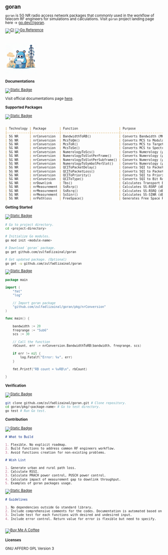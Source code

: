 <span style="line-height: 1;">
<small>

## goran

`goran` is 5G NR radio access network packages that commonly used in the workflow of telecom RF engineers for simulations and calculations. Visit `goran` project landing page here -> [go.dev///goran](https://pkg.go.dev/github.com/zulfadlizainal/goran).

[![CI](https://github.com/zulfadlizainal/goran/actions/workflows/go_pkgtest.yaml/badge.svg)](https://github.com/zulfadlizainal/goran/actions/workflows/go_pkgtest.yaml)
[![Go Reference](https://pkg.go.dev/badge/github.com/zulfadlizainal/goran.svg)](https://pkg.go.dev/github.com/zulfadlizainal/goran)

<br>
<img src="https://raw.githubusercontent.com/zulfadlizainal/goran/main/assets/logo.png" width=20% height=20% />
<br>

#### Documentations

[![Static Badge](https://img.shields.io/badge/goran-Docs-blue)](https://pkg.go.dev/github.com/zulfadlizainal/goran/pkg)

Visit official documentations page [here](https://pkg.go.dev/github.com/zulfadlizainal/goran/pkg). 

#### Supported Packages

[![Static Badge](https://img.shields.io/badge/Packages-8A2BE2)](https://github.com/zulfadlizainal/goran#supported-packages)

```markdown

| Technology | Package       | Function                      | Purpose                                          |
|------------|---------------|-------------------------------|--------------------------------------------------|
| 5G NR      | nrConversion  | BandwidthToRB()               | Converts Bandwidth (MHz) to RB (Count)           |
| 5G NR      | nrConversion  | McsToQm()                     | Converts MCS to Modulation Order (bits/Symbol)   |
| 5G NR      | nrConversion  | McsToR()                      | Converts MCS to Target Code Rate (R)             |
| 5G NR      | nrConversion  | McsToSe()                     | Converts MCS to Spectral Efficiency (bps/Hz)     |
| 5G NR      | nrConversion  | NumerologyToScs()             | Converts Numerology (µ) to SCS (kHz)             |
| 5G NR      | nrConversion  | NumerologyToSlotPerFrame()    | Converts Numerology (µ) to Slot/Frame (Count)    |
| 5G NR      | nrConversion  | NumerologyToSlotPerSubframe() | Converts Numerology (µ) to Slot/Subframe (Count) |
| 5G NR      | nrConversion  | NumerologyToSymbolPerSlot()   | Converts Numerology (µ) to Symbol/Slot (Count)   |
| 5G NR      | nrConversion  | QCIToPacketDelay()            | Converts 5QI to Packet Delay (ms)                |
| 5G NR      | nrConversion  | QCIToPacketLoss()             | Converts 5QI to Packet Loss Rate (%)             |
| 5G NR      | nrConversion  | QCIToPriority()               | Converts 5QI to Priority                         |
| 5G NR      | nrConversion  | QCIToType()                   | Converts 5QI to Bit Rate Type                    |
| 5G NR      | nrDownlink    | Tbs()                         | Calculates Transport Block Size (Bytes)          |
| 5G NR      | nrMeasurement | SsRsrp()                      | Calculates SS-RSRP (dBm)                         |
| 5G NR      | nrMeasurement | SsRsrq()                      | Calculates SS-RSRQ (dB)                          |
| 5G NR      | nrMeasurement | SsSinr()                      | Calculates SS-SINR (dB)                          |
| 5G NR      | nrPathloss    | FreeSpace()                   | Generates Free Space Path Loss (dB)              |

```

#### Getting Started

[![Static Badge](https://img.shields.io/badge/Install-8A2BE2)](https://github.com/zulfadlizainal/goran#getting-started)

```bash
# Go to project directory.
cd <project-directory> 

# Initialize Go modules.
go mod init <module-name> 

# Download `goran` package.
go get github.com/zulfadlizainal/goran 

# Get updated package. (Optional)
go get -u github.com/zulfadlizainal/goran
```

[![Static Badge](https://img.shields.io/badge/Use-8A2BE2)](https://github.com/zulfadlizainal/goran#getting-started)

```go
package main

import (
	"fmt"
	"log"

	// Import goran package
	"github.com/zulfadlizainal/goran/pkg/nrConversion"
)

func main() {

	bandwidth := 20
	freqrange := "Sub6" 
	scs := 30 

	// Call the function
	rbCount, err := nrConversion.BandwidthToRB(bandwidth, freqrange, scs)

	if err != nil {
		log.Fatalf("Error: %v", err)
	}

	fmt.Printf("RB count = %vRB\n", rbCount)

}
```

#### Verification

[![Static Badge](https://img.shields.io/badge/Test-8A2BE2)](https://github.com/zulfadlizainal/goran#verification)

```bash
git clone github.com/zulfadlizainal/goran.git # Clone repository.
cd goran/pkg/<package-name> # Go to test directory.
go test # Run Go test.
```

#### Contribution

[![Static Badge](https://img.shields.io/badge/Roadmap-8A2BE2)](https://github.com/zulfadlizainal/goran#contribution)

```markdown
# What to Build

1. Flexible. No explicit roadmap. 
2. Build functions to address common RF engineers workflow.
3. Avoid functions creation for non-existing problems.
```

```markdown
# Wish List

1. Generate urban and rural path loss.
2. Calculate RSSI.
3. Calculate PRACH power control, PUSCH power control. 
4. Calculate impact of measurement gap to downlink throughput.
5. Examples of goran packages usage.
```

[![Static Badge](https://img.shields.io/badge/Coding-8A2BE2)](https://github.com/zulfadlizainal/goran#contribution)

```markdown
# Guidelines

1. No dependencies outside Go standard library.
2. Include comprehensive comments for the codes. Documentation is automated based on the comments.
3. Include test for each functions with desired and undesired input.
4. Include error control. Return value for error is flexible but need to specify.
```

<br><a href="https://www.buymeacoffee.com/zulfadlizainal" target="blank"><img src="https://cdn.ko-fi.com/cdn/kofi2.png?v=2" alt="Buy Me A Coffee" height="37.5" width="127.5"></a>

#### Licenses

GNU AFFERO GPL Version 3

</small>
</span>
